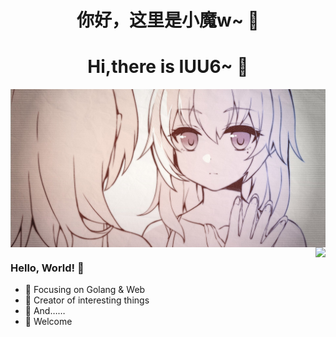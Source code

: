 <h1 align="center">你好，这里是小魔w~ 👋</h1>
<h1 align="center">Hi,there is IUU6~ 👋</h1>
<img align="center" src="https://raw.githubusercontent.com/iuu6/iuu6/main/pic/whoami.jpg" alt="WhoAmI" />

<img align="right" src="https://github-readme-stats.vercel.app/api?username=iuu6&show_icons=true&icon_color=CE1D2D&text_color=718096&bg_color=ffffff&hide_title=true" />

### Hello, World! 👋

- :orange_book: Focusing on Golang & Web
- :hammer: Creator of interesting things
- :ram: And……
- :ram: Welcome
